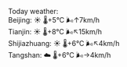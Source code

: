 Today weather:  
Beijing: ☀️   🌡️+5°C 🌬️↑7km/h  
Tianjin: ☀️   🌡️+8°C 🌬️↖15km/h  
Shijiazhuang: ☀️   🌡️+6°C 🌬️↖4km/h  
Tangshan: ☁️   🌡️+6°C 🌬️→4km/h  
